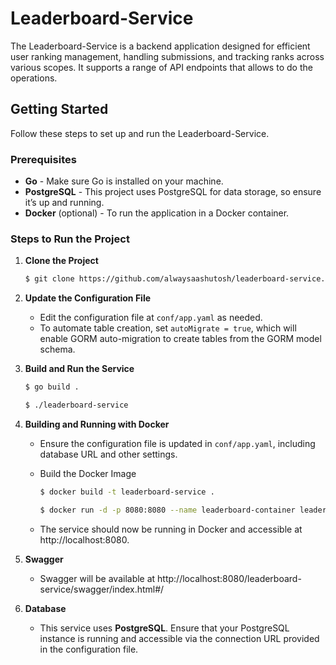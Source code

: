 # Leaderboard-Service

The Leaderboard-Service is a backend application designed for efficient user ranking management, handling submissions, and tracking ranks across various scopes. It supports a range of API endpoints that allows to do the operations.

## Getting Started

Follow these steps to set up and run the Leaderboard-Service.

### Prerequisites
- **Go** - Make sure Go is installed on your machine.
- **PostgreSQL** - This project uses PostgreSQL for data storage, so ensure it’s up and running.
- **Docker** (optional) - To run the application in a Docker container.

### Steps to Run the Project

1. **Clone the Project**

   ```bash
   $ git clone https://github.com/alwaysaashutosh/leaderboard-service.git 
   ```

2. **Update the Configuration File**

   - Edit the configuration file at ```conf/app.yaml``` as needed.
   - To automate table creation, set ```autoMigrate = true```, which will enable GORM auto-migration to create tables from the GORM model schema.

3. **Build and Run the Service**
   ```bash
   $ go build .

   $ ./leaderboard-service
   ```
4. **Building and Running with Docker**

   - Ensure the configuration file is updated in ```conf/app.yaml```, including database URL and other settings.

   - Build the Docker Image
     ``` bash
     $ docker build -t leaderboard-service .
     ```
     
     ``` bash
     $ docker run -d -p 8080:8080 --name leaderboard-container leaderboard-service
     ```
   
   - The service should now be running in Docker and accessible at http://localhost:8080.

5. **Swagger**
    - Swagger will be available at http://localhost:8080/leaderboard-service/swagger/index.html#/

6. **Database**
   - This service uses **PostgreSQL**. Ensure that your PostgreSQL instance is running and accessible via the connection URL provided in the configuration file.


